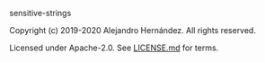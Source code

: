 [comment]: <> (Don't edit this file!)
[comment]: <> (It is automatically updated after every release of https://github.com/alejandrohdezma/defaults)
[comment]: <> (If you want to suggest change, please open a PR or issue in that repository)

sensitive-strings

Copyright (c) 2019-2020 Alejandro Hernández. All rights reserved.

Licensed under Apache-2.0. See [LICENSE.md](LICENSE.md) for terms.